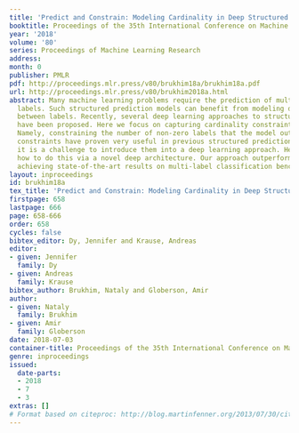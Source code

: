 ```yaml
---
title: 'Predict and Constrain: Modeling Cardinality in Deep Structured Prediction'
booktitle: Proceedings of the 35th International Conference on Machine Learning
year: '2018'
volume: '80'
series: Proceedings of Machine Learning Research
address: 
month: 0
publisher: PMLR
pdf: http://proceedings.mlr.press/v80/brukhim18a/brukhim18a.pdf
url: http://proceedings.mlr.press/v80/brukhim2018a.html
abstract: Many machine learning problems require the prediction of multi-dimensional
  labels. Such structured prediction models can benefit from modeling dependencies
  between labels. Recently, several deep learning approaches to structured prediction
  have been proposed. Here we focus on capturing cardinality constraints in such models.
  Namely, constraining the number of non-zero labels that the model outputs. Such
  constraints have proven very useful in previous structured prediction methods, but
  it is a challenge to introduce them into a deep learning approach. Here we show
  how to do this via a novel deep architecture. Our approach outperforms strong baselines,
  achieving state-of-the-art results on multi-label classification benchmarks.
layout: inproceedings
id: brukhim18a
tex_title: 'Predict and Constrain: Modeling Cardinality in Deep Structured Prediction'
firstpage: 658
lastpage: 666
page: 658-666
order: 658
cycles: false
bibtex_editor: Dy, Jennifer and Krause, Andreas
editor:
- given: Jennifer
  family: Dy
- given: Andreas
  family: Krause
bibtex_author: Brukhim, Nataly and Globerson, Amir
author:
- given: Nataly
  family: Brukhim
- given: Amir
  family: Globerson
date: 2018-07-03
container-title: Proceedings of the 35th International Conference on Machine Learning
genre: inproceedings
issued:
  date-parts:
  - 2018
  - 7
  - 3
extras: []
# Format based on citeproc: http://blog.martinfenner.org/2013/07/30/citeproc-yaml-for-bibliographies/
---
```

